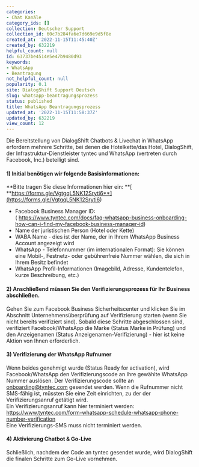 ```yaml
---
categories:
- Chat Kanäle
category_ids: []
collection: Deutscher Support
collection_id: 60c7b284fa6e7d669e9d5f8e
created_at: '2022-11-15T11:45:40Z'
created_by: 632219
helpful_count: null
id: 63737be4514e5e47b9480d93
keywords:
- WhatsApp
- Beantragung
not_helpful_count: null
popularity: 0.1
site: DialogShift Support Deutsch
slug: whatsapp-beantragungsprozess
status: published
title: WhatsApp Beantragungsprozess
updated_at: '2022-11-15T11:58:37Z'
updated_by: 632219
view_count: 12
---
```


Die Bereitstellung von DialogShift Chatbots & Livechat in WhatsApp erfordern mehrere Schritte, bei denen die Hotelkette/das Hotel, DialogShift, der Infrastruktur-Dienstleister tyntec und WhatsApp (vertreten durch Facebook, Inc.) beteiligt sind.

#### 1) Initial benötigen wir folgende Basisinformationen:

**Bitte tragen Sie diese Informationen hier ein:  **[ **https://forms.gle/VgtgqL5NK12Sryti6**](<https://forms.gle/VgtgqL5NK12Sryti6>)

  * Facebook Business Manager ID:  
( <https://www.tyntec.com/docs/faq-whatsapp-business-onboarding-how-can-i-find-my-facebook-business-manager-id>)
  * Name der juristischen Person (Hotel oder Kette)
  * WABA Name - dies ist der Name, der in Ihrem WhatsApp Business Account angezeigt wird
  * WhatsApp - Telefonnummer (im internationalen Format): Sie können eine Mobil-, Festnetz- oder gebührenfreie Nummer wählen, die sich in Ihrem Besitz befindet
  * WhatsApp Profil-Informationen (Imagebild, Adresse, Kundentelefon, kurze Beschreibung, etc.)



#### 2) Anschließend müssen Sie den Verifizierungsprozess für Ihr Business abschließen.

Gehen Sie zum Facebook Business Sicherheitscenter und klicken Sie im Abschnitt Unternehmensüberprüfung auf Verifizierung starten (wenn Sie nicht bereits verifiziert sind). Sobald diese Schritte abgeschlossen sind, verifiziert Facebook/WhatsApp die Marke (Status Marke in Prüfung) und den Anzeigenamen (Status Anzeigenamen-Verifizierung) - hier ist keine Aktion von Ihnen erforderlich.

#### 3) Verifizierung der WhatsApp Rufnumer

Wenn beides genehmigt wurde (Status Ready for activation), wird Facebook/WhatsApp den Verifizierungscode an Ihre gewählte WhatsApp Nummer auslösen. Der Verifizierungscode sollte an [onboarding@tyntec.com](<mailto:onboarding@tyntec.com>) gesendet werden. Wenn die Rufnummer nicht SMS-fähig ist, müssten Sie eine Zeit einrichten, zu der der Verifizierungsanruf getätigt wird.  
Ein Verifizierungsanruf kann hier terminiert werden: <https://www.tyntec.com/form-whatsapp-schedule-whatsapp-phone-number-verification>  
Eine Verifizierungs-SMS muss nicht terminiert werden.

#### 4) Aktivierung Chatbot & Go-Live

Schließlich, nachdem der Code an tyntec gesendet wurde, wird DialogShift die finalen Schritte zum Go-Live vornehmen.